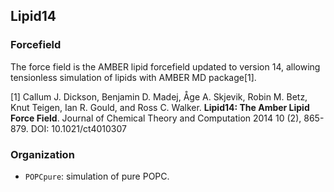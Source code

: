 ## Lipid14

### Forcefield

The force field is the AMBER lipid forcefield updated to version 14, allowing tensionless simulation of lipids with AMBER MD package[1].

[1] Callum J. Dickson, Benjamin D. Madej, Åge A. Skjevik, Robin M. Betz, Knut Teigen, Ian R. Gould, and Ross C. Walker. **Lipid14: The Amber Lipid Force Field**. Journal of Chemical Theory and Computation 2014 10 (2), 865-879. DOI: 10.1021/ct4010307

### Organization

- `POPCpure`: simulation of pure POPC.